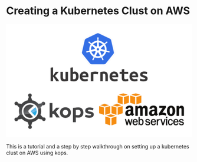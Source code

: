 # Creating a Kubernetes Clust on AWS

![kubernetes_aws](./images/kops-aws-1.png)

This is a tutorial and a step by step walkthrough on setting up a kubernetes clust on AWS using kops.
